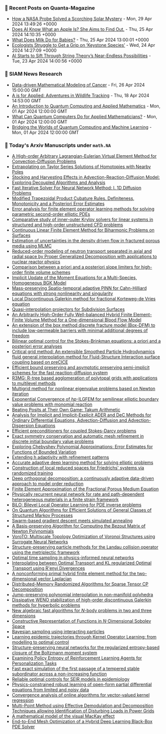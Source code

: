### 📝 Recent Posts on Quanta-Magazine
<!-- quanta starts -->
* <a href="https://www.quantamagazine.org/how-a-nasa-probe-solved-a-scorching-solar-mystery-20240429/">How a NASA Probe Solved a Scorching Solar Mystery</a> - Mon, 29 Apr 2024 13:49:26 +0000
* <a href="https://www.quantamagazine.org/does-ai-know-what-an-apple-is-she-aims-to-find-out-20240425/">Does AI Know What an Apple Is? She Aims to Find Out.</a> - Thu, 25 Apr 2024 14:10:35 +0000
* <a href="https://www.quantamagazine.org/what-does-milk-do-for-babies-20240425/">What Does Milk Do for Babies?</a> - Thu, 25 Apr 2024 13:00:01 +0000
* <a href="https://www.quantamagazine.org/ecologists-struggle-to-get-a-grip-on-keystone-species-20240424/">Ecologists Struggle to Get a Grip on ‘Keystone Species’</a> - Wed, 24 Apr 2024 14:27:09 +0000
* <a href="https://www.quantamagazine.org/ai-starts-to-sift-through-string-theorys-near-endless-possibilities-20240423/">AI Starts to Sift Through String Theory’s Near-Endless Possibilities</a> - Tue, 23 Apr 2024 14:00:56 +0000
<!-- quanta ends -->

### 📝 SIAM News Research
<!-- siam-news starts -->
* <a href="https://sinews.siam.org/Details-Page/data-driven-mathematical-modeling-of-cancer">Data-driven Mathematical Modeling of Cancer</a> - Fri, 26 Apr 2024 15:00:00 GMT
* <a href="https://sinews.siam.org/Details-Page/a-is-for-applied-adventures-in-wildlife-tracking">A is for Applied: Adventures in Wildlife Tracking</a> - Thu, 18 Apr 2024 14:53:00 GMT
* <a href="https://sinews.siam.org/Details-Page/an-introduction-to-quantum-computing-and-applied-mathematics">An Introduction to Quantum Computing and Applied Mathematics</a> - Mon, 01 Apr 2024 12:00:00 GMT
* <a href="https://sinews.siam.org/Details-Page/what-can-quantum-computers-do-for-applied-mathematicians">What Can Quantum Computers Do for Applied Mathematicians?</a> - Mon, 01 Apr 2024 12:00:00 GMT
* <a href="https://sinews.siam.org/Details-Page/bridging-the-worlds-of-quantum-computing-and-machine-learning">Bridging the Worlds of Quantum Computing and Machine Learning</a> - Mon, 01 Apr 2024 12:00:00 GMT
<!-- siam-news ends -->

### 📝 Today's Arxiv Manuscripts under ``math.NA``
<!-- arxiv-math-na starts -->
* <a href="https://arxiv.org/abs/2404.17661">A High-order Arbitrary Lagrangian-Eulerian Virtual Element Method for Convection-Diffusion Problems</a>
* <a href="https://arxiv.org/abs/2404.17681">Extrapolating on Taylor Series Solutions of Homotopies with Nearby Poles</a>
* <a href="https://arxiv.org/abs/2404.17702">Stocking and Harvesting Effects in Advection-Reaction-Diffusion Model: Exploring Decoupled Algorithms and Analysis</a>
* <a href="https://arxiv.org/abs/2404.17750">Fast Iterative Solver For Neural Network Method: I. 1D Diffusion Problems</a>
* <a href="https://arxiv.org/abs/2404.17796">Modified Trapezoidal Product Cubature Rules. Definiteness, Monotonicity and a Posteriori Error Estimates</a>
* <a href="https://arxiv.org/abs/2404.17868">Error analysis for finite element operator learning methods for solving parametric second-order elliptic PDEs</a>
* <a href="https://arxiv.org/abs/2404.17870">Comparative study of inner-outer Krylov solvers for linear systems in structured and high-order unstructured CFD problems</a>
* <a href="https://arxiv.org/abs/2404.17958">Continuous Linear Finite Element Method for Biharmonic Problems on Surfaces</a>
* <a href="https://arxiv.org/abs/2404.18003">Estimation of uncertainties in the density driven flow in fractured porous media using MLMC</a>
* <a href="https://arxiv.org/abs/2404.18016">Reduced-order modeling of neutron transport separated in axial and radial space by Proper Generalized Decomposition with applications to nuclear reactor physics</a>
* <a href="https://arxiv.org/abs/2404.18037">Comparison between a priori and a posteriori slope limiters for high-order finite volume schemes</a>
* <a href="https://arxiv.org/abs/2404.18039">Implicit Update of the Moment Equations for a Multi-Species, Homogeneous BGK Model</a>
* <a href="https://arxiv.org/abs/2404.18054">Mass-preserving Spatio-temporal adaptive PINN for Cahn-Hilliard equations with strong nonlinearity and singularity</a>
* <a href="https://arxiv.org/abs/2404.18069">Local Discontinuous Galerkin method for fractional Korteweg-de Vries equation</a>
* <a href="https://arxiv.org/abs/2404.18102">Quasi-interpolation projectors for Subdivision Surfaces</a>
* <a href="https://arxiv.org/abs/2404.18124">An Arbitrarily High-Order Fully Well-balanced Hybrid Finite Element-Finite Volume Method for a One-dimensional Blood Flow Model</a>
* <a href="https://arxiv.org/abs/2404.18338">An extension of the box method discrete fracture model (Box-DFM) to include low-permeable barriers with minimal additional degrees of freedom</a>
* <a href="https://arxiv.org/abs/2404.18348">Bilinear optimal control for the Stokes-Brinkman equations: a priori and a posteriori error analyses</a>
* <a href="https://arxiv.org/abs/2404.18390">Critical grid method: An extensible Smoothed Particle Hydrodynamics fluid general interpolation method for Fluid-Structure Interaction surface coupling based on preCICE</a>
* <a href="https://arxiv.org/abs/2404.18463">Efficient bound preserving and asymptotic preserving semi-implicit schemes for the fast reaction-diffusion system</a>
* <a href="https://arxiv.org/abs/2404.18505">R3MG: R-tree based agglomeration of polytopal grids with applications to multilevel methods</a>
* <a href="https://arxiv.org/abs/2404.18568">Multigrid method for nonlinear eigenvalue problems based on Newton iteration</a>
* <a href="https://arxiv.org/abs/2404.18569">Exponential Convergence of $hp$-ILGFEM for semilinear elliptic boundary value problems with monomial reaction</a>
* <a href="https://arxiv.org/abs/2404.18603">Beating Posits at Their Own Game: Takum Arithmetic</a>
* <a href="https://arxiv.org/abs/2404.18626">Analysis for Implicit and Implicit-Explicit ADER and DeC Methods for Ordinary Differential Equations, Advection-Diffusion and Advection-Dispersion Equations</a>
* <a href="https://arxiv.org/abs/2404.18639">Efficient preconditioners for coupled Stokes-Darcy problems</a>
* <a href="https://arxiv.org/abs/2404.18676">Exact symmetry conservation and automatic mesh refinement in discrete initial boundary value problems</a>
* <a href="https://arxiv.org/abs/2404.18723">Exploring Chebyshev Polynomial Approximations: Error Estimates for Functions of Bounded Variation</a>
* <a href="https://arxiv.org/abs/2404.18800">Extending h adaptivity with refinement patterns</a>
* <a href="https://arxiv.org/abs/2404.18838">Accurate adaptive deep learning method for solving elliptic problems</a>
* <a href="https://arxiv.org/abs/2404.18839">Construction of local reduced spaces for Friedrichs' systems via randomized training</a>
* <a href="https://arxiv.org/abs/2404.18841">Deep orthogonal decomposition: a continuously adaptive data-driven approach to model order reduction</a>
* <a href="https://arxiv.org/abs/2404.18901">Finite Element Approximation of the Fractional Porous Medium Equation</a>
* <a href="https://arxiv.org/abs/2404.17583">Physically recurrent neural network for rate and path-dependent heterogeneous materials in a finite strain framework</a>
* <a href="https://arxiv.org/abs/2404.17789">BiLO: Bilevel Local Operator Learning for PDE inverse problems</a>
* <a href="https://arxiv.org/abs/2404.17959">On Quantum Algorithms for Efficient Solutions of General Classes of Structured Markov Processes</a>
* <a href="https://arxiv.org/abs/2404.18015">Swarm-based gradient descent meets simulated annealing</a>
* <a href="https://arxiv.org/abs/2404.18117">A Basis-preserving Algorithm for Computing the Bezout Matrix of Newton Polynomials</a>
* <a href="https://arxiv.org/abs/2404.18300">VoroTO: Multiscale Topology Optimization of Voronoi Structures using Surrogate Neural Networks</a>
* <a href="https://arxiv.org/abs/2404.18432">Structure-preserving particle methods for the Landau collision operator using the metriplectic framework</a>
* <a href="https://arxiv.org/abs/2404.18780">Optimal time sampling in physics-informed neural networks</a>
* <a href="https://arxiv.org/abs/2404.18834">Interpolating between Optimal Transport and KL regularized Optimal Transport using R'enyi Divergences</a>
* <a href="https://arxiv.org/abs/2206.10567">A nonconforming primal hybrid finite element method for the two-dimensional vector Laplacian</a>
* <a href="https://arxiv.org/abs/2210.05105">Distributed-Memory Randomized Algorithms for Sparse Tensor CP Decomposition</a>
* <a href="https://arxiv.org/abs/2211.08223">Jump-preserving polynomial interpolation in non-manifold polyhedra</a>
* <a href="https://arxiv.org/abs/2309.12019">Dissipative WENO stabilization of high-order discontinuous Galerkin methods for hyperbolic problems</a>
* <a href="https://arxiv.org/abs/2309.14085">New algebraic fast algorithms for $N$-body problems in two and three dimensions</a>
* <a href="https://arxiv.org/abs/2312.00028">Constructive Representation of Functions in $N$-Dimensional Sobolev Space</a>
* <a href="https://arxiv.org/abs/2401.13100">Bayesian sampling using interacting particles</a>
* <a href="https://arxiv.org/abs/2404.11130">Learning epidemic trajectories through Kernel Operator Learning: from modelling to optimal control</a>
* <a href="https://arxiv.org/abs/2404.14312">Structure-preserving neural networks for the regularized entropy-based closure of the Boltzmann moment system</a>
* <a href="https://arxiv.org/abs/2211.11869">Examining Policy Entropy of Reinforcement Learning Agents for Personalization Tasks</a>
* <a href="https://arxiv.org/abs/2303.11964">Fast exact simulation of the first passage of a tempered stable subordinator across a non-increasing function</a>
* <a href="https://arxiv.org/abs/2307.05415">Reliable optimal controls for SEIR models in epidemiology</a>
* <a href="https://arxiv.org/abs/2309.07672">Physics-constrained robust learning of open-form partial differential equations from limited and noisy data</a>
* <a href="https://arxiv.org/abs/2309.07779">Convergence analysis of online algorithms for vector-valued kernel regression</a>
* <a href="https://arxiv.org/abs/2311.07129">Multi-Point Method using Effective Demodulation and Decomposition Techniques allowing Identification of Disturbing Loads in Power Grids</a>
* <a href="https://arxiv.org/abs/2311.07338">A mathematical model of the visual MacKay effect</a>
* <a href="https://arxiv.org/abs/2404.11766">End-to-End Mesh Optimization of a Hybrid Deep Learning Black-Box PDE Solver</a>
<!-- arxiv-math-na ends -->
